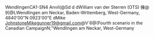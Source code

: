 WendlingenCA1-SN4 Anvil(@Sd    d    dWilliam van der Sterren (OTS) 㒕@	9]@LWendlingen am Neckar, Baden-Wrttemberg, West-Germany, 4840'00"N 0923'00"E dMike JohnstoneMikegunner19@gmail.com@V`6\@(Fourth scenario in the Canadian CampaignN;"Wendlingen am Neckar, West-Germany
